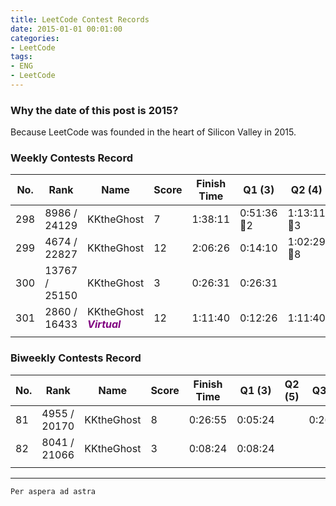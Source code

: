 ```yaml
---
title: LeetCode Contest Records
date: 2015-01-01 00:01:00
categories:
- LeetCode
tags: 
- ENG
- LeetCode
---
```

### **Why the date of this post is 2015?**
Because LeetCode was founded in the heart of Silicon Valley in 2015.

### **Weekly Contests Record**
| No. | Rank | Name | Score | Finish Time  | Q1 (3) | Q2 (4) | Q3 (5) | Q4 (6) |
|  ----  |  ----  | ----  |----  | ----  |----  | ----  |----  | ----  |
| 298 |8986 / 24129| KKtheGhost  | 7 | 1:38:11 |  0:51:36🐞2 |  1:13:11🐞3 | | |
| 299 |4674 / 22827| KKtheGhost  | 12 | 2:06:26 | 0:14:10 | 1:02:29🐞8 | 1:26:26 | |
| 300 | 13767 / 25150 |	KKtheGhost | 3 | 0:26:31 | 0:26:31 ||||
| 301 | 2860 / 16433 | KKtheGhost <font color="Purple"><b><i>Virtual</b></i></font> | 12 | 1:11:40 | 0:12:26 | 1:11:40 | 0:48:20 | |
| | | | | | | | | |

### **Biweekly Contests Record**
| No. | Rank | Name | Score | Finish Time  | Q1 (3) | Q2 (5) | Q3 (5) | Q4 (6) |
|  ----  |  ----  | ----  |----  | ----  |----  | ----  |----  | ----  |
| 81 |4955 / 20170 | KKtheGhost  | 8 | 0:26:55 |  0:05:24 | |0:26:55 | |
| 82 | 8041 / 21066 | KKtheGhost | 3 | 0:08:24 | 0:08:24 | | | |
| | | | | | | | | |

---
`Per aspera ad astra`